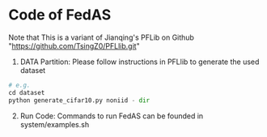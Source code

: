 # Code of FedAS

Note that This is a variant of Jianqing's PFLib on Github "https://github.com/TsingZ0/PFLlib.git"

1. DATA Partition: Please follow instructions in PFLlib to generate the used dataset
```python
# e.g.
cd dataset
python generate_cifar10.py noniid - dir
```

2. Run Code: Commands to run FedAS can be founded in system/examples.sh
